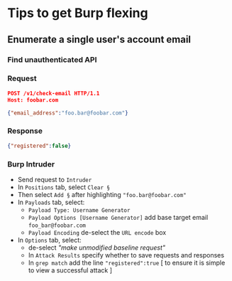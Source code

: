 # Tips to get Burp flexing

## Enumerate a single user's account email

### Find unauthenticated API

### Request

```json
POST /v1/check-email HTTP/1.1
Host: foobar.com

{"email_address":"foo.bar@foobar.com"}
```

### Response

```json
{"registered":false}
```

### Burp Intruder

 - Send request to `Intruder`
 - In `Positions` tab, select `Clear §`
 - Then select `Add §` after highlighting `"foo.bar@foobar.com"`
 - In `Payloads` tab, select:
    - `Payload Type: Username Generator`
    - `Payload Options [Username Generator]` add base target email `foo_bar@foobar.com`
    - `Payload Encoding` de-select the `URL encode` box
 - In `Options` tab, select:
    - de-select _"make unmodified baseline request"_
    - In `Attack Results` specify whether to save requests and responses
    - In `grep match` add the line `"registered":true` [ to ensure it is simple to view a successful attack ]